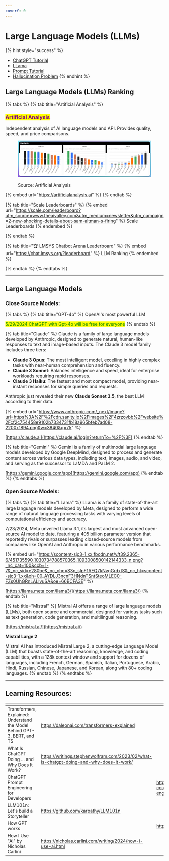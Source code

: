 ```yaml
---
coverY: 0
---
```


# Large Language Models (LLMs)

{% hint style="success" %}
* [ChatGPT Tutorial](chatgpt/)
* [LLama](how-to-use-an-opensource-llm-locally.md)
* [Prompt Tutorial](prompt-engineering.md)
* [Hallucination Problem](hallucination-problem.md)
{% endhint %}



## Large Language Models (LLMs) Ranking

{% tabs %}
{% tab title="Artificial Analysis" %}
### <mark style="color:purple;">Artificial Analysis</mark>

Independent analysis of AI language models and API. Provides quality, speed, and price comparisons.

<figure><img src="../../.gitbook/assets/compare tiny.webp" alt=""><figcaption><p>Source: Artificial Analysis</p></figcaption></figure>

{% embed url="https://artificialanalysis.ai" %}
{% endtab %}

{% tab title="Scale Leaderboards" %}
{% embed url="https://scale.com/leaderboard?utm_source=www.theaivalley.com&utm_medium=newsletter&utm_campaign=2-new-shocking-details-about-sam-altman-s-firing" %}
Scale Leaderboards
{% endembed %}


{% endtab %}

{% tab title="🏆 LMSYS Chatbot Arena Leaderboard" %}
{% embed url="https://chat.lmsys.org/?leaderboard" %}
LLM Ranking
{% endembed %}


{% endtab %}
{% endtabs %}



***

## Large Language Models

### Close Source Models:

{% tabs %}
{% tab title="GPT-4o" %}
OpenAI's most powerful LLM

<mark style="color:green;">5/29/2024 ChatGPT with Gpt-4o will be free for everyone</mark>
{% endtab %}

{% tab title="Claude" %}
Claude is a family of large language models developed by Anthropic, designed to generate natural, human-like responses to text and image-based inputs. The Claude 3 model family includes three tiers:

* **Claude 3 Opus**: The most intelligent model, excelling in highly complex tasks with near-human comprehension and fluency.
* **Claude 3 Sonnet**: Balances intelligence and speed, ideal for enterprise workloads requiring rapid responses.
* **Claude 3 Haiku**: The fastest and most compact model, providing near-instant responses for simple queries and requests.

Anthropic just revealed their new **Claude Sonnet 3.5**, the best LLM according to their data.

{% embed url="https://www.anthropic.com/_next/image?url=https%3A%2F%2Fcdn.sanity.io%2Fimages%2F4zrzovbb%2Fwebsite%2Fcf2c754458e9102b7334731fb18a965bfeb7ad08-2200x1894.png&w=3840&q=75" %}

[https://claude.ai](https://claude.ai/login?returnTo=%2F%3F)
{% endtab %}

{% tab title="Gemini" %}
Gemini is a family of multimodal large language models developed by Google DeepMind, designed to process and generate content across various data types, including text, images, audio, and video, and serving as the successor to LaMDA and PaLM 2.

[https://gemini.google.com/app](https://gemini.google.com/app)
{% endtab %}
{% endtabs %}



### Open Source Models:

{% tabs %}
{% tab title="LLama" %}
LLama is a family of state-of-the-art large language models developed by Meta, designed to perform a wide range of natural language processing tasks with varying levels of computational efficiency and accuracy.

7/23/2024, Meta unveiled Llama 3.1, its largest and most advanced open-source AI model to date, featuring a 405 billion parameter version that reportedly rivals or surpasses leading closed-source models from companies like OpenAI and Anthropic in various performance benchmarks.

{% embed url="https://scontent-sjc3-1.xx.fbcdn.net/v/t39.2365-6/451735590_1030734788570365_1093008500142144333_n.png?_nc_cat=100&ccb=1-7&_nc_sid=e280be&_nc_ohc=S3n_sIpF1AEQ7kNvgGrdxtS&_nc_ht=scontent-sjc3-1.xx&oh=00_AYDLJ3ncnF3HNdnTSntSteoMLEC0-FZs0UhGRnLALlvuSA&oe=66BCFA3E" %}

[https://llama.meta.com/llama3/](https://llama.meta.com/llama3/)
{% endtab %}

{% tab title="Mistral" %}
Mistral AI offers a range of large language models (LLMs), both open source and commercial, designed for various tasks such as text generation, code generation, and multilingual reasoning.

[https://mistral.ai/](https://mistral.ai/)

**Mistral Large 2**

Mistral AI has introduced Mistral Large 2, a cutting-edge Language Model (LLM) that boasts state-of-the-art reasoning, knowledge, and coding capabilities, with a 128k context window and support for dozens of languages, including French, German, Spanish, Italian, Portuguese, Arabic, Hindi, Russian, Chinese, Japanese, and Korean, along with 80+ coding languages.
{% endtab %}
{% endtabs %}

***

## Learning Resources:

<table data-view="cards"><thead><tr><th></th><th></th><th></th></tr></thead><tbody><tr><td>Transformers, Explained: Understand the Model Behind GPT-3, BERT, and T5</td><td><a href="https://daleonai.com/transformers-explained">https://daleonai.com/transformers-explained</a></td><td></td></tr><tr><td>What Is ChatGPT Doing … and Why Does It Work?</td><td><a href="https://writings.stephenwolfram.com/2023/02/what-is-chatgpt-doing-and-why-does-it-work/">https://writings.stephenwolfram.com/2023/02/what-is-chatgpt-doing-and-why-does-it-work/</a></td><td></td></tr><tr><td>ChatGPT Prompt Engineering for Developers</td><td></td><td><a href="https://www.deeplearning.ai/short-courses/chatgpt-prompt-engineering-for-developers/">https://www.deeplearning.ai/short-courses/chatgpt-prompt-engineering-for-developers/</a></td></tr><tr><td>LLM101n: Let's build a Storyteller</td><td><a href="https://github.com/karpathy/LLM101n">https://github.com/karpathy/LLM101n</a></td><td></td></tr><tr><td>How GPT works</td><td></td><td><a href="https://bbycroft.net/llm">https://bbycroft.net/llm</a></td></tr><tr><td>How I Use "AI" by Nicholas Carlini</td><td><a href="https://nicholas.carlini.com/writing/2024/how-i-use-ai.html">https://nicholas.carlini.com/writing/2024/how-i-use-ai.html</a></td><td></td></tr></tbody></table>



